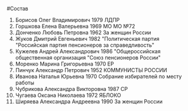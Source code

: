 #Состав
1. Борисов Олег Владимирович 1979 ЛДПР
2. Горшкова Елена Валерьевна 1969 МО МО №72
3. Донченко Любовь Петровна 1962 За женщин России
4. Жуков Дмитрий Евгеньевич 1982 \"Политическая партия \"Российская партия пенсионеров за справедливость\"
5. Кужелев Андрей Александрович 1986 \"Общероссийская общественная организация \"Союз пенсионеров России\"
6. Моренко Марина Григорьевна 1970 ЕР
7. Пинчук Александр Петрович 1952 КОММУНИСТЫ РОССИИ
8. Иванова Наталья Юрьевна 1970 Собрание избирателей по месту работы
9. Чубрикова Александра Викторовна 1987 СР
10. Чугаева Оксана Николаева 1972 ЯБЛОКО
11. Ширяева Александра Андреевна 1990 За женщин России
